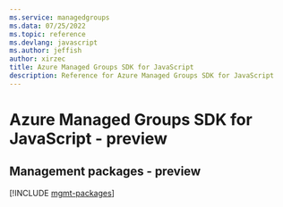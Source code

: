 ```yaml
---
ms.service: managedgroups
ms.data: 07/25/2022
ms.topic: reference
ms.devlang: javascript
ms.author: jeffish
author: xirzec
title: Azure Managed Groups SDK for JavaScript
description: Reference for Azure Managed Groups SDK for JavaScript
---
```

# Azure Managed Groups SDK for JavaScript - preview

## Management packages - preview
[!INCLUDE [mgmt-packages](managed-groups-mgmt-index.md)]